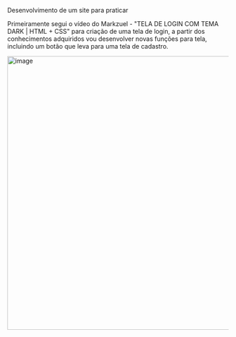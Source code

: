 Desenvolvimento de um site para praticar

Primeiramente segui o vídeo do Markzuel - "TELA DE LOGIN COM TEMA DARK | HTML + CSS" para criação de uma tela de login, a partir dos conhecimentos adquiridos vou desenvolver novas funções para tela, incluindo um botão que leva para uma tela de cadastro.

<img width="1292" height="621" alt="image" src="https://github.com/user-attachments/assets/c0f582b7-4cf2-4e06-b3f3-8ff1c8f812b0" />
